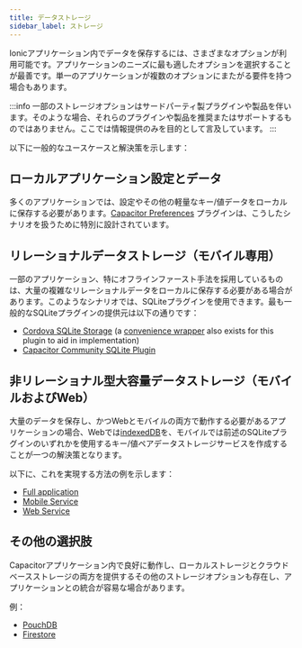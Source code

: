 ```yaml
---
title: データストレージ
sidebar_label: ストレージ
---
```


<head>
  <title>Angularアプリのデータストレージの選択肢 - Ionic Documentation</title>
  <meta
    name="description"
    content="A variety of options are available for storing data within Ionic apps made using Angular. Choose the options that best fit your storage needs."
  />
</head>

Ionicアプリケーション内でデータを保存するには、さまざまなオプションが利用可能です。アプリケーションのニーズに最も適したオプションを選択することが最善です。単一のアプリケーションが複数のオプションにまたがる要件を持つ場合もあります。

:::info
一部のストレージオプションはサードパーティ製プラグインや製品を伴います。そのような場合、それらのプラグインや製品を推奨またはサポートするものではありません。ここでは情報提供のみを目的として言及しています。
:::

以下に一般的なユースケースと解決策を示します：

## ローカルアプリケーション設定とデータ

多くのアプリケーションでは、設定やその他の軽量なキー/値データをローカルに保存する必要があります。[Capacitor Preferences](https://capacitorjs.com/docs/apis/preferences) プラグインは、こうしたシナリオを扱うために特別に設計されています。

## リレーショナルデータストレージ（モバイル専用）

一部のアプリケーション、特にオフラインファースト手法を採用しているものは、大量の複雑なリレーショナルデータをローカルに保存する必要がある場合があります。このようなシナリオでは、SQLiteプラグインを使用できます。最も一般的なSQLiteプラグインの提供元は以下の通りです：

- [Cordova SQLite Storage](https://github.com/storesafe/cordova-sqlite-storage) (a [convenience wrapper](https://danielsogl.gitbook.io/awesome-cordova-plugins/sqlite) also exists for this plugin to aid in implementation)
- [Capacitor Community SQLite Plugin](https://github.com/capacitor-community/sqlite)

## 非リレーショナル型大容量データストレージ（モバイルおよびWeb）

大量のデータを保存し、かつWebとモバイルの両方で動作する必要があるアプリケーションの場合、Webでは[indexedDB](https://developer.mozilla.org/en-US/docs/Web/API/IndexedDB_API)を、モバイルでは前述のSQLiteプラグインのいずれかを使用するキー/値ペアデータストレージサービスを作成することが一つの解決策となります。

以下に、これを実現する方法の例を示します：

- [Full application](https://github.com/ionic-enterprise/tutorials-and-demos-ng/tree/main/demos/sqlcipher-kv-pair)
- [Mobile Service](https://github.com/ionic-enterprise/tutorials-and-demos-ng/blob/main/demos/sqlcipher-kv-pair/src/app/core/mobile-kv-store.ts)
- [Web Service](https://github.com/ionic-enterprise/tutorials-and-demos-ng/blob/main/demos/sqlcipher-kv-pair/src/app/core/web-kv-store.ts)

## その他の選択肢

Capacitorアプリケーション内で良好に動作し、ローカルストレージとクラウドベースストレージの両方を提供するその他のストレージオプションも存在し、アプリケーションとの統合が容易な場合があります。

例：

- [PouchDB](https://pouchdb.com/)
- [Firestore](https://firebase.google.com/docs/firestore)

